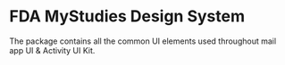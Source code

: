 # FDA MyStudies Design System

The package contains all the common UI elements used throughout mail app UI & Activity UI Kit.

